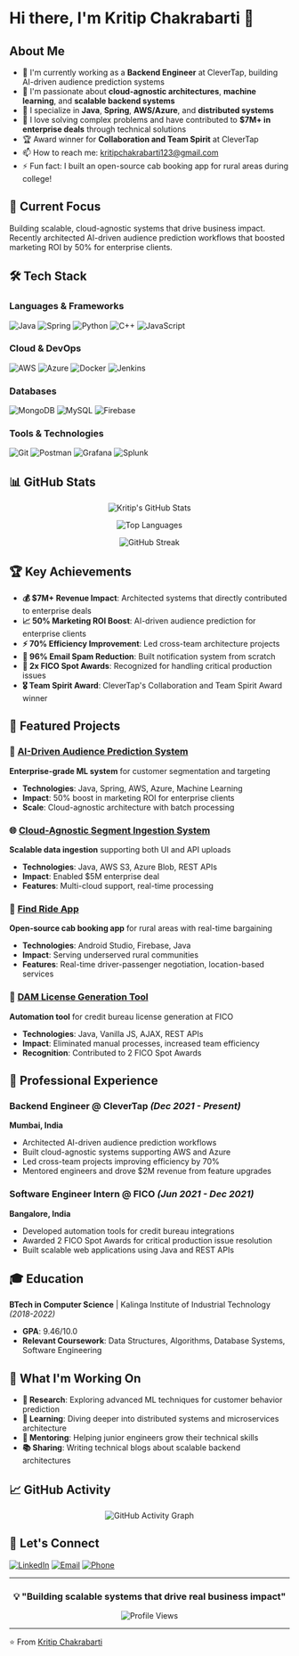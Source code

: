 # Hi there, I'm Kritip Chakrabarti 👋

## About Me
- 🔭 I'm currently working as a **Backend Engineer** at CleverTap, building AI-driven audience prediction systems
- 🌱 I'm passionate about **cloud-agnostic architectures**, **machine learning**, and **scalable backend systems**
- 💼 I specialize in **Java**, **Spring**, **AWS/Azure**, and **distributed systems**
- 🎯 I love solving complex problems and have contributed to **$7M+ in enterprise deals** through technical solutions
- 🏆 Award winner for **Collaboration and Team Spirit** at CleverTap
- 📫 How to reach me: kritipchakrabarti123@gmail.com
- ⚡ Fun fact: I built an open-source cab booking app for rural areas during college!

## 🚀 Current Focus
Building scalable, cloud-agnostic systems that drive business impact. Recently architected AI-driven audience prediction workflows that boosted marketing ROI by 50% for enterprise clients.

## 🛠️ Tech Stack

### Languages & Frameworks
![Java](https://img.shields.io/badge/Java-ED8B00?style=for-the-badge&logo=openjdk&logoColor=white)
![Spring](https://img.shields.io/badge/Spring-6DB33F?style=for-the-badge&logo=spring&logoColor=white)
![Python](https://img.shields.io/badge/Python-3776AB?style=for-the-badge&logo=python&logoColor=white)
![C++](https://img.shields.io/badge/C++-00599C?style=for-the-badge&logo=cplusplus&logoColor=white)
![JavaScript](https://img.shields.io/badge/JavaScript-F7DF1E?style=for-the-badge&logo=javascript&logoColor=black)

### Cloud & DevOps
![AWS](https://img.shields.io/badge/AWS-232F3E?style=for-the-badge&logo=amazon-aws&logoColor=white)
![Azure](https://img.shields.io/badge/Microsoft_Azure-0078D4?style=for-the-badge&logo=microsoft-azure&logoColor=white)
![Docker](https://img.shields.io/badge/Docker-2496ED?style=for-the-badge&logo=docker&logoColor=white)
![Jenkins](https://img.shields.io/badge/Jenkins-D24939?style=for-the-badge&logo=jenkins&logoColor=white)

### Databases
![MongoDB](https://img.shields.io/badge/MongoDB-47A248?style=for-the-badge&logo=mongodb&logoColor=white)
![MySQL](https://img.shields.io/badge/MySQL-4479A1?style=for-the-badge&logo=mysql&logoColor=white)
![Firebase](https://img.shields.io/badge/Firebase-FFCA28?style=for-the-badge&logo=firebase&logoColor=black)

### Tools & Technologies
![Git](https://img.shields.io/badge/Git-F05032?style=for-the-badge&logo=git&logoColor=white)
![Postman](https://img.shields.io/badge/Postman-FF6C37?style=for-the-badge&logo=postman&logoColor=white)
![Grafana](https://img.shields.io/badge/Grafana-F46800?style=for-the-badge&logo=grafana&logoColor=white)
![Splunk](https://img.shields.io/badge/Splunk-000000?style=for-the-badge&logo=splunk&logoColor=white)

## 📊 GitHub Stats

<div align="center">
  
![Kritip's GitHub Stats](https://github-readme-stats.vercel.app/api?username=kritip-chakrabarti&show_icons=true&theme=radical&hide_border=true&count_private=true)

![Top Languages](https://github-readme-stats.vercel.app/api/top-langs/?username=kritip-chakrabarti&layout=compact&theme=radical&hide_border=true&langs_count=8)

![GitHub Streak](https://github-readme-streak-stats.herokuapp.com/?user=kritip-chakrabarti&theme=radical&hide_border=true)

</div>

## 🏆 Key Achievements

- **💰 $7M+ Revenue Impact**: Architected systems that directly contributed to enterprise deals
- **📈 50% Marketing ROI Boost**: AI-driven audience prediction for enterprise clients
- **⚡ 70% Efficiency Improvement**: Led cross-team architecture projects
- **🎯 96% Email Spam Reduction**: Built notification system from scratch
- **🏅 2x FICO Spot Awards**: Recognized for handling critical production issues
- **🎖️ Team Spirit Award**: CleverTap's Collaboration and Team Spirit Award winner

## 🚀 Featured Projects

### 🤖 [AI-Driven Audience Prediction System](https://github.com/kritip-chakrabarti/propensity-score-modelling)
**Enterprise-grade ML system** for customer segmentation and targeting
- **Technologies**: Java, Spring, AWS, Azure, Machine Learning
- **Impact**: 50% boost in marketing ROI for enterprise clients
- **Scale**: Cloud-agnostic architecture with batch processing

### 🌐 [Cloud-Agnostic Segment Ingestion System](https://github.com/kritip-chakrabarti/segment-ingestion)
**Scalable data ingestion** supporting both UI and API uploads
- **Technologies**: Java, AWS S3, Azure Blob, REST APIs
- **Impact**: Enabled $5M enterprise deal
- **Features**: Multi-cloud support, real-time processing

### 📱 [Find Ride App](https://github.com/kritip-chakrabarti/Find-Ride-App)
**Open-source cab booking app** for rural areas with real-time bargaining
- **Technologies**: Android Studio, Firebase, Java
- **Impact**: Serving underserved rural communities
- **Features**: Real-time driver-passenger negotiation, location-based services

### 🔧 [DAM License Generation Tool](https://github.com/kritip-chakrabarti/dam-license-tool)
**Automation tool** for credit bureau license generation at FICO
- **Technologies**: Java, Vanilla JS, AJAX, REST APIs
- **Impact**: Eliminated manual processes, increased team efficiency
- **Recognition**: Contributed to 2 FICO Spot Awards

## 💼 Professional Experience

### Backend Engineer @ CleverTap *(Dec 2021 - Present)*
**Mumbai, India**
- Architected AI-driven audience prediction workflows
- Built cloud-agnostic systems supporting AWS and Azure
- Led cross-team projects improving efficiency by 70%
- Mentored engineers and drove $2M revenue from feature upgrades

### Software Engineer Intern @ FICO *(Jun 2021 - Dec 2021)*
**Bangalore, India**
- Developed automation tools for credit bureau integrations
- Awarded 2 FICO Spot Awards for critical production issue resolution
- Built scalable web applications using Java and REST APIs

## 🎓 Education

**BTech in Computer Science** | Kalinga Institute of Industrial Technology *(2018-2022)*
- **GPA**: 9.46/10.0
- **Relevant Coursework**: Data Structures, Algorithms, Database Systems, Software Engineering

## 🌟 What I'm Working On

- **🔬 Research**: Exploring advanced ML techniques for customer behavior prediction
- **🌱 Learning**: Diving deeper into distributed systems and microservices architecture
- **🤝 Mentoring**: Helping junior engineers grow their technical skills
- **📚 Sharing**: Writing technical blogs about scalable backend architectures

## 📈 GitHub Activity

<div align="center">
  
![GitHub Activity Graph](https://github-readme-activity-graph.vercel.app/graph?username=Kritip123&theme=react-dark&hide_border=true)

</div>

## 🤝 Let's Connect

[![LinkedIn](https://img.shields.io/badge/LinkedIn-0077B5?style=for-the-badge&logo=linkedin&logoColor=white)](https://linkedin.com/in/kritip-chakrabarti)
[![Email](https://img.shields.io/badge/Email-D14836?style=for-the-badge&logo=gmail&logoColor=white)](mailto:kritipchakrabarti123@gmail.com)
[![Phone](https://img.shields.io/badge/Phone-25D366?style=for-the-badge&logo=whatsapp&logoColor=white)](tel:+919748908537)

---

<div align="center">
  
### 💡 "Building scalable systems that drive real business impact"

![Profile Views](https://komarev.com/ghpvc/?username=kritip-chakrabarti&color=blueviolet&style=for-the-badge)

</div>

---

⭐️ From [Kritip Chakrabarti](https://github.com/kritip-chakrabarti)
